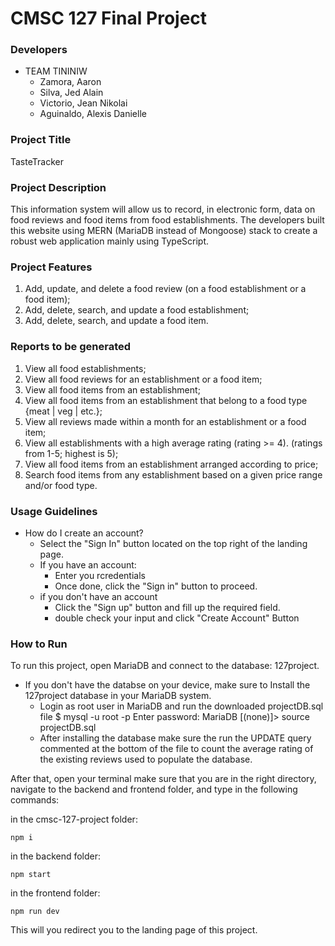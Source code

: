 # CMSC 127 Final Project

### Developers
- TEAM TININIW
    - Zamora, Aaron
    - Silva, Jed Alain
    - Victorio, Jean Nikolai
    - Aguinaldo, Alexis Danielle

### Project Title
TasteTracker

### Project Description
This information system will allow us to record, in electronic form, data on food reviews
and food items from food establishments. The developers built this website using MERN (MariaDB instead of Mongoose) stack to create a robust web application mainly using TypeScript.

### Project Features
1. Add, update, and delete a food review (on a food establishment or a food item);
2. Add, delete, search, and update a food establishment;
3. Add, delete, search, and update a food item.


### Reports to be generated
1. View all food establishments;
2. View all food reviews for an establishment or a food item;
3. View all food items from an establishment;
4. View all food items from an establishment that belong to a food type {meat | veg | etc.};
5. View all reviews made within a month for an establishment or a food item;
6. View all establishments with a high average rating (rating >= 4). (ratings from 1-5; highest is 5);
7. View all food items from an establishment arranged according to price;
8. Search food items from any establishment based on a given price range and/or food type.

### Usage Guidelines
- How do I create an account?
    - Select the "Sign In" button located on the top right of the landing page.
    - If you have an account:
        -  Enter you rcredentials
        - Once done, click the "Sign in" button to proceed.
    - if you don't have an account
        - Click the "Sign up" button and fill up the required field.
        - double check your input and click "Create Account" Button 

### How to Run
To run this project, open MariaDB and connect to the database: 127project.
- If you don't have the databse on your device, make sure to Install the 127project database in your MariaDB system.
    -  Login as root user in MariaDB and run the downloaded projectDB.sql file
        $ mysql -u root -p
        Enter password: <password here>
        MariaDB [(none)]> source projectDB.sql
    - After installing the database make sure the run the UPDATE query commented at the bottom of the file to count the average rating of the existing reviews used to populate the database.


After that, open your terminal make sure that you are in the right directory, navigate to the backend and frontend folder, and type in the following commands:

in the cmsc-127-project folder:

```
npm i 

```

in the backend folder:

```
npm start

```

in the frontend folder:

```
npm run dev

```

This will you redirect you to the landing page of this project.

